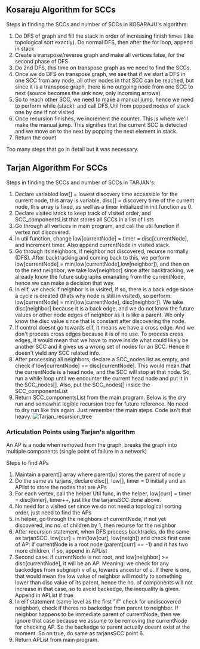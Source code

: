 ## Kosaraju Algorithm for SCCs

Steps in finding the SCCs and number of SCCs in KOSARAJU's algorithm:

1. Do DFS of graph and fill the stack in order of increasing finish times (like topological sort exactly). Do normal DFS, then after the for loop, append in stack
2. Create a transpose/reverse graph and make all vertices false, for the second phase of DFS
3. Do 2nd DFS, this time on transpose graph as we need to find the SCCs. 
4. Once we do DFS on transpose graph, we see that if we start a DFS in one SCC from any node, all other nodes in that SCC can be reached, but since it is a transpose graph, there is no outgoing node from one SCC to next (source becomes the sink now, only incoming arrows)
5. So to reach other SCC, we need to make a manual jump, hence we need to perform while (stack): and call DFS_Util from popped nodes of stack one by one if not visited
6. Once recursion finishes, we increment the counter. This is where we'll make the manual jump. This signifies that the current SCC is detected and we move on to the next by popping the next element in stack.
7. Return the count

Too many steps that go in detail but it was necessary.

## Tarjan Algorithm For SCCs

Steps in finding the SCCs and number of SCCs in TARJAN's:

1. Declare variabled low[] = lowest discovery time accessible for the current node, this array is variable, disc[] = discovery time of the current node, this array is fixed, as well as a timer initialized in init function as 0.
2. Declare visited stack to keep track of visited order, and SCC_componentsList that stores all SCCs in a list of lists
3. Go through all vertices in main program, and call the util function if vertex not discovered.
4. In util function, change low[currentNode] = timer = disc[currentNode], and increment timer. Also append currentNode in visited stack.
5. Go through its neighbors, if neighbor not discovered, recurse normally (DFS). After backtracking and coming back to this, we perform low[currentNode] = min(low[currentNode],low[neighbor]), and then on to the next neighbor, we take low[neighbor] since after backtracking, we already know the future subgraphs emanating from the currentNode, hence we can make a decision that way.
6. In elif, we check if neighbor is in visited, if so, there is a back edge since a cycle is created (thats why node is still in visited), so perform:
low[currentNode] = min(low[currentNode], disc[neighbor]). We take disc[neighbor] because it is a back edge, and we do not know the future values or other node edges of neighbor as it is like a parent. We only know the disc value since that is constant after discovering the node.
7. If control doesnt go towards elif, it means we have a cross edge. And we don't process cross edges because it is of no use. To process cross edges, it would mean that we have to move inside what could likely be another SCC and it gives us a wrong set of nodes for an SCC. Hence it doesn't yield any SCC related info.
8. After processing all neighbors, declare a SCC_nodes list as empty, and check if low[currentNode] == disc[currentNode]. This would mean that the currentNode is a head node, and the SCC will stop at that node. So, run a while loop until we encounter the current head node and put it in the SCC_nodes[]. Also, put the SCC_nodes[] inside the SCC_componentsList
9. Return SCC_componentsList from the main program.
Below is the dry run and somewhat legible recursion tree for future reference. No need to dry run like this again. Just remember the main steps. Code isn't that heavy.
![Tarjan_recursion_tree](https://user-images.githubusercontent.com/51331982/208999715-c43b0ba7-6bf5-4b53-b3a1-1cc9ca499710.png)

### Articulation Points using Tarjan's algorithm

An AP is a node when removed from the graph, breaks the graph into multiple components (single point of failure in a network)

Steps to find APs

1. Maintain a parent[] array where parent[u] stores the parent of node u
2. Do the same as tarjans, declare disc[], low[], timer = 0 initially and an APlist to store the nodes that are APs
3. For each vertex, call the helper Util func, in the helper, low[curr] = timer = disc[timer], timer++, just like the tarjansSCC done above.
4. No need for a visited set since we do not need a topological sorting order, just need to find the APs
5. In helper, go through the neighbors of currentNode, if not yet discovered, inc no. of children by 1, then recurse for the neighbor
6. After recursion statement, when DFS process backtracks, do the same as tarjanSCC. low[cur] = min(low[cur], low[neigh]) and check first case of AP: if currentNode is a root node (parent[curr] == -1) and it has two more children, if so, append in APList
7. Second case: if currentNode is not root, and low[neighbor] >= disc[currentNode], it will be an AP. Meaning: we check for any backedges from subgraph v of u, towards ancestor of u. If there is one, that would mean the low value of neighbor will modify to something lower than disc value of its parent, hence the no. of components will not increase in that case, so to avoid backedge, the inequality is given. Append in APList if true
8. In elif statement (same level as the first "if" check for undiscovered neighbor), check if theres no backedge from parent to neighbor. If neighbor happens to be immediate parent of currentNode, then we ignore that case because we assume to be removing the currentNode for checking AP. So the backedge to parent actually doesnt exist at the moment. So on true, do same as tarjansSCC point 6.
9. Return APList from main program.
